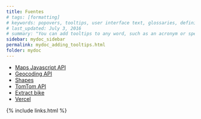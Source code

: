 ```yaml
---
title: Fuentes
# tags: [formatting]
# keywords: popovers, tooltips, user interface text, glossaries, definitions
# last_updated: July 3, 2016
# summary: "You can add tooltips to any word, such as an acronym or specialized term. Tooltips work well for glossary definitions, because you don't have to keep repeating the definition, nor do you assume the reader already knows the word's meaning."
sidebar: mydoc_sidebar
permalink: mydoc_adding_tooltips.html
folder: mydoc
---
```



* [Maps Javascript API](https://developers.google.com/maps/documentation/javascript/overview)
* [Geocoding API](https://developers.google.com/maps/documentation/geocoding/overview#place-id)
* [Shapes](https://developers.google.com/maps/documentation/javascript/shapes?hl=es-419)
* [TomTom API](https://developer.tomtom.com/content/routing-api-explorer#/Routing/get_routing__versionNumber__calculateRoute__locations___contentType_)
* [Extract bike](https://extract.bbbike.org/)
* [Vercel](https://vercel.com/)
<!-- ## Creating tooltips -->
<!-- Because this theme is built on Bootstrap, you can simply use a specific attribute on an element to insert a tooltip. -->

<!-- Suppose you have a glossary.yml file inside your \_data folder. You could pull in that glossary definition like this: -->

<!-- {% raw %}
```html
<a href="#" data-toggle="tooltip" data-original-title="{{site.data.glossary.jekyll_platform}}">Jekyll</a> is my favorite tool for building websites.
``` -->
<!-- {% endraw %}

This renders to the following:

<a href="#" data-toggle="tooltip" data-original-title="{{site.data.glossary.jekyll_platform}}">Jekyll</a> is my favorite tool for building websites. -->

{% include links.html %}
